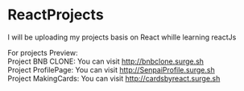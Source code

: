 # ReactProjects
I will be uploading my projects basis on React whille learning reactJs

For projects Preview:
<br/>
Project BNB CLONE:
  You can visit http://bnbclone.surge.sh 
<br/>
Project ProfilePage:
  You can visit http://SenpaiProfile.surge.sh
<br/>
Project MakingCards:
  You can visit http://cardsbyreact.surge.sh